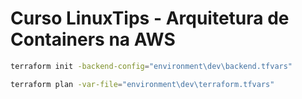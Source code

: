 # Curso LinuxTips - Arquitetura de Containers na AWS

```bash
terraform init -backend-config="environment\dev\backend.tfvars"
```

```bash
terraform plan -var-file="environment\dev\terraform.tfvars"
```
